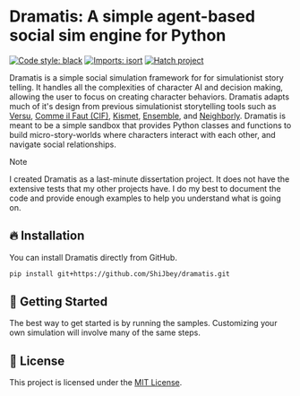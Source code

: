 # Dramatis: A simple agent-based social sim engine for Python

[![Code style: black](https://img.shields.io/badge/code%20style-black-000000.svg)](https://github.com/psf/black)
[![Imports: isort](https://img.shields.io/badge/%20imports-isort-%231674b1?style=flat&labelColor=ef8336)](https://pycqa.github.io/isort/)
[![Hatch project](https://img.shields.io/badge/%F0%9F%A5%9A-Hatch-4051b5.svg)](https://github.com/pypa/hatch)

Dramatis is a simple social simulation framework for for simulationist story telling. It handles all the complexities of character AI and decision making, allowing the user to focus on creating character behaviors. Dramatis adapts much of it's design from previous simulationist storytelling tools such as [Versu](https://versu.com/), [Comme il Faut (CIF)](https://eis.ucsc.edu/papers/CognitionAndCreativity-JoshMcCoy-DAC09-Revised_0.pdf), [Kismet](https://github.com/adamsumm/Kismet), [Ensemble](https://github.com/ensemble-engine/ensemble), and [Neighborly](https://github.com/ShiJbey/neighborly). Dramatis is meant to be a simple sandbox that provides Python classes and functions to build micro-story-worlds where characters interact with each other, and navigate social relationships.

> [!Note]
> I created Dramatis as a last-minute dissertation project. It does not have the extensive tests that my other projects have. I do my best to document the code and provide enough examples to help you understand what is going on.

## 🔥 Installation

You can install Dramatis directly from GitHub.

```bash
pip install git+https://github.com/ShiJbey/dramatis.git
```

## 🚀 Getting Started

The best way to get started is by running the samples. Customizing your own simulation will involve many of the same steps.


## 🤝 License

This project is licensed under the [MIT License](./LICENSE).